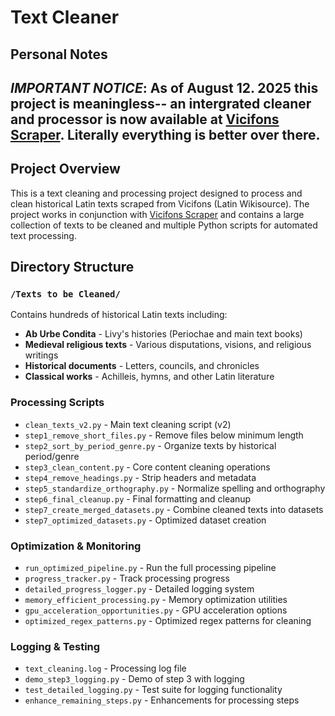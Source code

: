 # Text Cleaner

## Personal Notes

*IMPORTANT NOTICE*: As of August 12. 2025 this project is meaningless-- an intergrated cleaner and processor is now available at [Vicifons Scraper](https://github.com/wground/Vicifons-Scraper). Literally everything is better over there.
---

## Project Overview

This is a text cleaning and processing project designed to process and clean historical Latin texts scraped from Vicifons (Latin Wikisource). The project works in conjunction with [Vicifons Scraper](https://github.com/wground/Vicifons-Scraper/tree/main) and contains a large collection of texts to be cleaned and multiple Python scripts for automated text processing.

## Directory Structure

### `/Texts to be Cleaned/`
Contains hundreds of historical Latin texts including:
- **Ab Urbe Condita** - Livy's histories (Periochae and main text books)
- **Medieval religious texts** - Various disputations, visions, and religious writings
- **Historical documents** - Letters, councils, and chronicles
- **Classical works** - Achilleis, hymns, and other Latin literature

### Processing Scripts
- `clean_texts_v2.py` - Main text cleaning script (v2)
- `step1_remove_short_files.py` - Remove files below minimum length
- `step2_sort_by_period_genre.py` - Organize texts by historical period/genre
- `step3_clean_content.py` - Core content cleaning operations
- `step4_remove_headings.py` - Strip headers and metadata
- `step5_standardize_orthography.py` - Normalize spelling and orthography
- `step6_final_cleanup.py` - Final formatting and cleanup
- `step7_create_merged_datasets.py` - Combine cleaned texts into datasets
- `step7_optimized_datasets.py` - Optimized dataset creation

### Optimization & Monitoring
- `run_optimized_pipeline.py` - Run the full processing pipeline
- `progress_tracker.py` - Track processing progress
- `detailed_progress_logger.py` - Detailed logging system
- `memory_efficient_processing.py` - Memory optimization utilities
- `gpu_acceleration_opportunities.py` - GPU acceleration options
- `optimized_regex_patterns.py` - Optimized regex patterns for cleaning

### Logging & Testing
- `text_cleaning.log` - Processing log file
- `demo_step3_logging.py` - Demo of step 3 with logging
- `test_detailed_logging.py` - Test suite for logging functionality
- `enhance_remaining_steps.py` - Enhancements for processing steps
